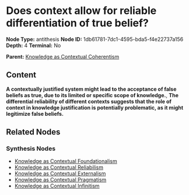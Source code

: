 # Does context allow for reliable differentiation of true belief?

**Node Type:** antithesis
**Node ID:** 1db61781-7dc1-4595-bda5-f4e22737a156
**Depth:** 4
**Terminal:** No

**Parent:** [Knowledge as Contextual Coherentism](knowledge-as-contextual-coherentism-synthesis-452b7878-4d7a-4151-b084-69672140a175.md)

## Content

**A contextually justified system might lead to the acceptance of false beliefs as true, due to its limited or specific scope of knowledge.**, **The differential reliability of different contexts suggests that the role of context in knowledge justification is potentially problematic, as it might legitimize false beliefs.**

## Related Nodes

### Synthesis Nodes

- [Knowledge as Contextual Foundationalism](knowledge-as-contextual-foundationalism-synthesis-56f96649-b640-4373-b848-ed55c4efadd4.md)
- [Knowledge as Contextual Reliabilism](knowledge-as-contextual-reliabilism-synthesis-a56ff3f6-b6df-400c-8d45-ab280cf1bcfa.md)
- [Knowledge as Contextual Externalism](knowledge-as-contextual-externalism-synthesis-33ed6183-02d2-42c9-a2ce-acd0eba8f846.md)
- [Knowledge as Contextual Pragmatism](knowledge-as-contextual-pragmatism-synthesis-c71f3fb8-ca1c-49d2-b2fa-cae8ab004cf8.md)
- [Knowledge as Contextual Infinitism](knowledge-as-contextual-infinitism-synthesis-d0dadfd1-2a5d-4a27-b1b0-a7acd33d39d8.md)
